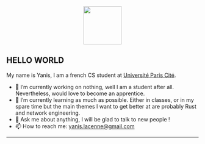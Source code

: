 <div id="header" align="center">
  <img src="https://media.giphy.com/media/SUcApSWjPwQMARvcM8/giphy.gif" width="100"/>
</div>

## HELLO WORLD

My name is Yanis, I am a french CS student at [Université Paris Cité](https://u-paris.fr/).
- 🔭 I’m currently working on nothing, well I am a student after all. Nevertheless, would love to become an apprentice.
- 🌱 I’m currently learning as much as possible. Either in classes, or in my spare time but the main themes I want to get better at are probably Rust and network engineering.
- 💬 Ask me about anything, I will be glad to talk to new people !
- 📫 How to reach me: yanis.lacenne@gmail.com

---
